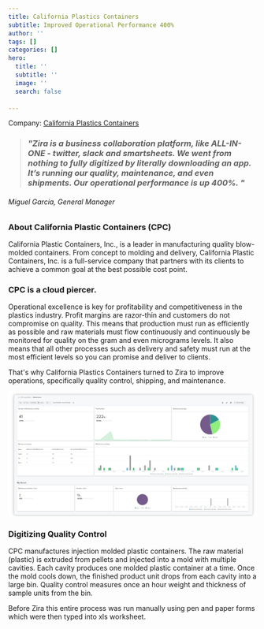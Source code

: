 ```yaml
---
title: California Plastics Containers
subtitle: Improved Operational Performance 400%
author: ''
tags: []
categories: []
hero:
  title: ''
  subtitle: ''
  image: ''
  search: false

---
```

Company:  [California Plastics Containers](https://www.californiaplastic.net/)

> ### **_"Zira is a business collaboration platform, like ALL-IN-ONE - twitter, slack and smartsheets. We went from nothing to fully digitized by literally downloading an app. It’s running our quality, maintenance, and even shipments. Our operational performance is up 400%. "_**

###### Miguel Garcia, General Manager

### About California Plastic Containers (CPC)

California Plastic Containers, Inc., is a leader in manufacturing quality blow-molded containers.  From concept to molding and delivery, California Plastic Containers, Inc. is a full-service company that partners with its clients to achieve a common goal at the best possible cost point.

### CPC is a cloud piercer.

Operational excellence is key for profitability and competitiveness in the plastics industry.  Profit margins are razor-thin and customers do not compromise on quality.  This means that production must run as efficiently as possible and raw materials must flow continuously and continuously be monitored for quality on the gram and even micrograms levels.  It also means that all other processes such as delivery and safety must run at the most efficient levels so you can promise and deliver to clients.

That's why California Plastics Containers turned to Zira to improve operations, specifically quality control, shipping, and maintenance.

![](/uploads/cpcscreenshot.png)

### Digitizing Quality Control

CPC manufactures injection molded plastic containers.  The raw material (plastic) is extruded from pellets and injected into a mold with multiple cavities.  Each cavity produces one molded plastic container at a time.  Once the mold cools down, the finished product unit drops from each cavity into a large bin.  Quality control measures once an hour weight and thickness of sample units from the bin.

Before Zira this entire process was run manually using pen and paper forms which were then typed into xls worksheet.